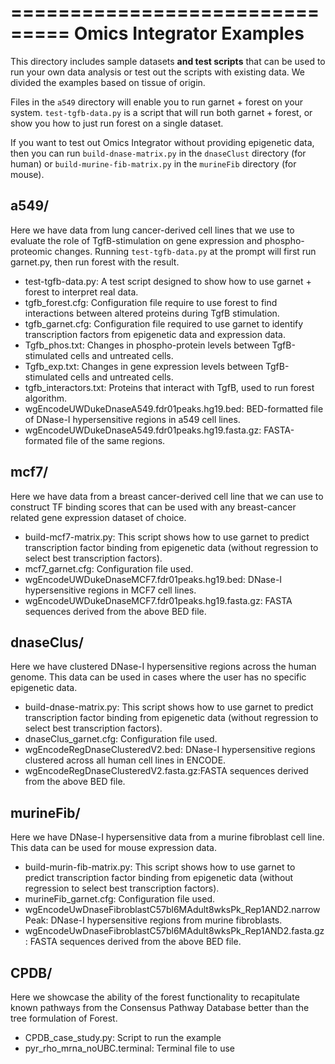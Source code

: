 ===============================
Omics Integrator Examples
===============================

This directory includes sample datasets **and test scripts** that can be used to run your own data
analysis or test out the scripts with existing data. We divided the examples based on tissue
of origin.

Files in the `a549` directory will enable you to run garnet + forest on your system.  `test-tgfb-data.py` is a script that will run both garnet + forest, or show you how to just run forest on a single dataset.

If you want to test out Omics Integrator without providing epigenetic data, then you can run `build-dnase-matrix.py` in the `dnaseClust` directory (for human) or `build-murine-fib-matrix.py` in the `murineFib` directory (for mouse).


a549/
----
Here we have data from lung cancer-derived cell lines that we use to evaluate the role of TgfB-stimulation on gene expression and phospho-proteomic changes. Running `test-tgfb-data.py` at the prompt will first run garnet.py, then run forest with the result.

- test-tgfb-data.py: A test script designed to show how to use garnet + forest to interpret real data.
- tgfb_forest.cfg: Configuration file require to use forest to find interactions between altered proteins during TgfB stimulation.
- tgfb_garnet.cfg: Configuration file required to use garnet to identify transcription factors from epigenetic data and expression data.
- Tgfb_phos.txt: Changes in phospho-protein levels between TgfB-stimulated cells and untreated cells.
- Tgfb_exp.txt:  Changes in gene expression levels between TgfB-stimulated cells and untreated cells.
- tgfb_interactors.txt: Proteins that interact with TgfB, used to run forest algorithm.
- wgEncodeUWDukeDnaseA549.fdr01peaks.hg19.bed: BED-formatted file of DNase-I hypersensitive regions in a549 cell lines.
- wgEncodeUWDukeDnaseA549.fdr01peaks.hg19.fasta.gz: FASTA-formated file of the same regions.

mcf7/
----
Here we have data from a breast cancer-derived cell line that we can use to construct TF binding scores that can be used with any breast-cancer related gene expression dataset of choice.

- build-mcf7-matrix.py: This script shows how to use garnet to predict transcription factor binding from epigenetic data (without regression to select best transcription factors).
- mcf7_garnet.cfg: Configuration file used.
- wgEncodeUWDukeDnaseMCF7.fdr01peaks.hg19.bed: DNase-I hypersensitive regions in MCF7 cell lines.
- wgEncodeUWDukeDnaseMCF7.fdr01peaks.hg19.fasta.gz: FASTA sequences derived from the above BED file.

dnaseClus/
---------
Here we have clustered DNase-I hypersensitive regions across the human genome. This data can be used in cases where the user has no specific epigenetic data.

- build-dnase-matrix.py: This script shows how to use garnet to predict transcription factor binding from epigenetic data (without regression to select best transcription factors).
- dnaseClus_garnet.cfg: Configuration file used.
- wgEncodeRegDnaseClusteredV2.bed: DNase-I hypersensitive regions clustered across all human cell lines in ENCODE.
- wgEncodeRegDnaseClusteredV2.fasta.gz:FASTA sequences derived from the above BED file.

murineFib/
----------
Here we have DNase-I hypersensitive data from a murine fibroblast cell line. This data can be used
for mouse expression data.

- build-murin-fib-matrix.py: This script shows how to use garnet to predict transcription factor binding from epigenetic data (without regression to select best transcription factors).
- murineFib_garnet.cfg: Configuration file used.
- wgEncodeUwDnaseFibroblastC57bl6MAdult8wksPk_Rep1AND2.narrowPeak: DNase-I hypersensitive regions from murine fibroblasts.
- wgEncodeUwDnaseFibroblastC57bl6MAdult8wksPk_Rep1AND2.fasta.gz: FASTA sequences derived from the above BED file.

CPDB/
---------
Here we showcase the ability of the forest functionality to recapitulate known
pathways from the Consensus Pathway Database better than the tree formulation of
Forest.
- CPDB_case_study.py: Script to run the example
- pyr_rho_mrna_noUBC.terminal: Terminal file to use
